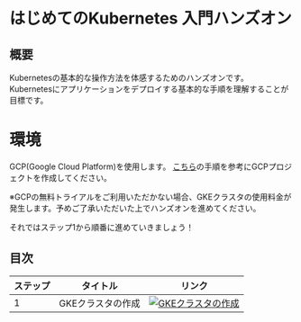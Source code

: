 # はじめてのKubernetes 入門ハンズオン
## 概要
Kubernetesの基本的な操作方法を体感するためのハンズオンです。  
Kubernetesにアプリケーションをデプロイする基本的な手順を理解することが目標です。

# 環境
GCP(Google Cloud Platform)を使用します。
[こちら](https://www.apps-gcp.com/gcp-startup/)の手順を参考にGCPプロジェクトを作成してください。

※GCPの無料トライアルをご利用いただかない場合、GKEクラスタの使用料金が発生します。予めご了承いただいた上でハンズオンを進めてください。

それではステップ1から順番に進めていきましょう！  

## 目次
|ステップ|タイトル|リンク|
| --- | --- | --- |
| 1 | GKEクラスタの作成 | [![GKEクラスタの作成](https://gstatic.com/cloudssh/images/open-btn.png)](https://ssh.cloud.google.com/cloudshell/open?cloudshell_git_repo=https://github.com/koizumittn/handson-for-begineers&cloudshell_tutorial=k8s/create_gke_cluster.md) |
